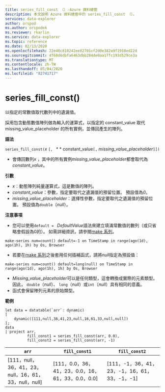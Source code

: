 ```yaml
---
title: series_fill_const （）-Azure 資料總管
description: 本文說明 Azure 資料總管中的 series_fill_const （）。
services: data-explorer
author: orspod
ms.author: orspodek
ms.reviewer: rkarlin
ms.service: data-explorer
ms.topic: reference
ms.date: 02/13/2020
ms.openlocfilehash: 22e40c810242ee82701cf2d0e382a9f1910ed22d
ms.sourcegitcommit: 4f68d6dbfa6463dbb284de0aa17fc193d529ce3a
ms.translationtype: MT
ms.contentlocale: zh-TW
ms.lasthandoff: 05/04/2020
ms.locfileid: "82741717"
---
```

# <a name="series_fill_const"></a>series_fill_const()

以指定的常數值取代數列中的遺漏值。

採用包含動態數值陣列做為輸入的運算式，以指定的 constant_value 取代 missing_value_placeholder 的所有實例，並傳回產生的陣列。

**語法**

`series_fill_const(`*x* `[, ` * * constant_value`[,` *missing_value_placeholder*`]])`
* 會傳回數列*x* ，其中的所有實例*missing_value_placeholder*都會取代為*constant_value*。

**引數**

* *x*：動態陣列純量運算式，這是數值的陣列。
* *constant_value*：參數，指定要取代之遺漏值的預留位置。 預設值為*0*。 
* *missing_value_placeholder*：選擇性參數，指定要取代之遺漏值的預留位置。 預設值為`double`（*null*）。

**注意事項**
* 您可以使用`default = ` *DefaultValue*語法來建立填滿常數值的數列（或只省略會假設為0的）。 如需詳細資訊，請參閱[make 系列](make-seriesoperator.md)。

```kusto
make-series num=count() default=-1 on TimeStamp in range(ago(1d), ago(1h), 1h) by Os, Browser
```
  
* 若要在[make 系列](make-seriesoperator.md)之後套用任何插補函式，請將*null*指定為預設值： 

```kusto
make-series num=count() default=long(null) on TimeStamp in range(ago(1d), ago(1h), 1h) by Os, Browser
```
  
* *Missing_value_placeholder*可以是任何類型，這會轉換成實際的元素類型。 因此， `double`（*null*）、 `long`（*null*）或`int`（*null*）具有相同的意義。
* 函式會保留陣列元素的原始類型。 

**範例**

```kusto
let data = datatable(`arr`: dynamic)
[
    dynamic([111,null,36,41,23,null,16,61,33,null,null])   
];
data 
| project arr, 
          fill_const1 = series_fill_const(arr, 0.0),
          fill_const2 = series_fill_const(arr, -1)  
```

|`arr`|`fill_const1`|`fill_const2`|
|---|---|---|
|[111，null，36，41，23，null，16，61，33，null，null]|[111，0.0，36，41，23，0.0，16，61，33，0.0，0.0]|[111，-1，36，41，23，-1，16，61，33，-1，-1]|